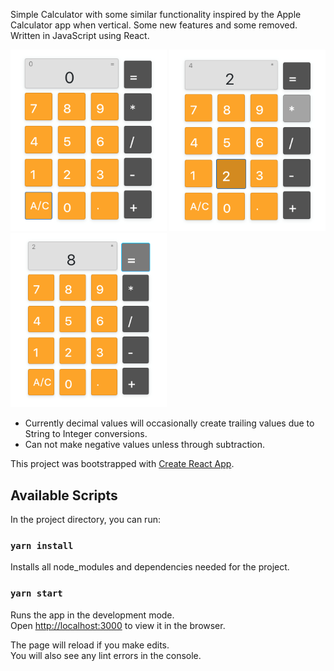 Simple Calculator with some similar functionality inspired by the Apple Calculator app when vertical. Some new features and some removed. Written in JavaScript using React.

<img src="public/calculator-screenshot-3.png" width=250px>
<img src="public/calculator-screenshot-2.png" width=250px>
<img src="public/calculator-screenshot-1.png" width=250px>

- Currently decimal values will occasionally create trailing values due to String to Integer conversions. 
- Can not make negative values unless through subtraction.

This project was bootstrapped with [Create React App](https://github.com/facebook/create-react-app).

## Available Scripts

In the project directory, you can run:

### `yarn install`

Installs all node_modules and dependencies needed for the project.

### `yarn start`

Runs the app in the development mode.<br />
Open [http://localhost:3000](http://localhost:3000) to view it in the browser.

The page will reload if you make edits.<br />
You will also see any lint errors in the console.
